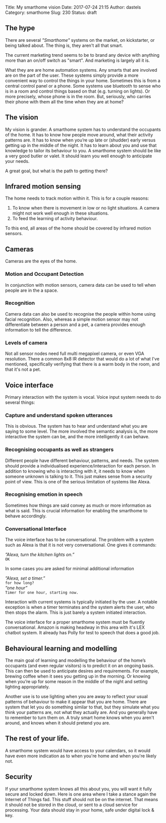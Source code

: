 Title: My smarthome vision
Date: 2017-07-24 21:15
Author: dastels
Category: smarthome
Slug: 230
Status: draft

The hype
--------

There are several *"Smarthome"* systems on the market, on kickstarter,
or being talked about. The thing is, they aren't all that smart.

The current marketing trend seems to be to brand any device with
anything more than an on/off switch as "smart". And marketing is largely
all it is.

What they are are home automation systems. Any smarts that are involved
are on the part of the user. These systems simply provide a more
convenient way to control the things in your home. Sometimes this is
from a central control panel or a phone. Some systems use bluetooth to
sense who is in a room and control things based on that (e.g. turning on
lights). Or more precisely, whose phone is in the room. But, seriously,
who carries their phone with them all the time when they are at home?

The vision
----------

My vision is grander. A smarthome system has to understand the occupants
of the home. It has to know how people move around, what their activity
patterns are. It has to know when you’re up late or (shudder) early
versus getting up in the middle of the night. It has to learn about you
and use that knowledge to tailor its behaviour to you. A smarthome
system should be like a very good butler or valet. It should learn you
well enough to anticipate your needs.

A great goal, but what is the path to getting there?

Infrared motion sensing
-----------------------

The home needs to track motion within it. This is for a couple reasons:

1.  To know when there is movement in low or no light situations. A
    camera might not work well enough in these situations.
2.  To feed the learning of activity behaviour.

To this end, all areas of the home should be covered by infrared motion
sensors.

Cameras
-------

Cameras are the eyes of the home.

### Motion and Occupant Detection

In conjunction with motion sensors, camera data can be used to tell when
people are in the a space.

### Recognition

Camera data can also be used to recognise the people within home using
facial recognition. Also, whereas a simple motion sensor may not
differentiate between a person and a pet, a camera provides enough
information to tell the difference.

### Levels of camera

Not all sensor nodes need full multi megapixel camera, or even VGA
resolution. There a common 8x8 IR detector that would do a lot of what
I've mentioned, specifically verifying that there is a warm body in the
room, and that it's not a pet.

Voice interface
---------------

Primary interaction with the system is vocal. Voice input system needs
to do several things:

### Capture and understand spoken utterances

This is obvious. The system has to hear and understand what you are
saying to some level. The more involved the semantic analysis is, the
more interactive the system can be, and the more intelligently it can
behave.

### Recognising occupants as well as strangers

Different people have different behaviour, patterns, and needs. The
system should provide a individualised experience/interaction for each
person. In addition to knowing who is interacting with it, it needs to
know when someone unknown is talking to it. This just makes sense from a
security point of view. This is one of the serious limitation of systems
like Alexa.

### Recognising emotion in speech

Sometimes how things are said convey as much or more information as what
is said. This is crucial information for enabling the smarthome to
behave accordingly.

### Conversational Interface

The voice interface has to be conversational. The problem with a system
such as Alexa is that it is not very conversational. One gives it
commands:

*”Alexa, turn the kitchen lights on.”*  
`OK`

In some cases you are asked for minimal additional information

*”Alexa, set a timer.”*  
`for how long?`  
*”one hour”*  
`Timer for one hour, starting now.`

Interaction with current systems is typically initiated by the user. A
notable exception is when a timer terminates and the system alerts the
user, who then stops the alarm. This is just barely a system initiated
interaction.

The voice interface for a proper smarthome system must be fluently
conversational. Amazon is making headway in this area with it's LEX
chatbot system. It already has Polly for test to speech that does a good
job.

Behavioural learning and modelling
----------------------------------

The main goal of learning and modelling the behaviour of the home’s
occupants (and even regular visitors) is to predict it on an ongoing
basis. This can then be used to anticipate desires and requirements. For
example, brewing coffee when it sees you getting up in the morning. Or
knowing when you’re up for some reason in the middle of the night and
setting lighting appropriately.

Another use is to use lighting when you are away to reflect your usual
patterns of behaviour to make it appear that you are home. There are
system that let you do something similar to that, but they simulate what
you think your patterns are, not what they actually are. And you
generally have to remember to turn them on. A truly smart home knows
when you aren't around, and knows when it should pretend you are.

The rest of your life.
----------------------

A smarthome system would have access to your calendars, so it would have
even more indication as to when you're home and when you're likely not.

Security
--------

If your smarthome system knows all this about you, you will want it
fully secure and locked down. Here is one area where I take a stance
again the Internet of Things fad. This stuff should not be on the
internet. That means it should not be stored in the cloud, or sent to a
cloud service for processing. Your data should stay in your home, safe
under digital lock & key.
